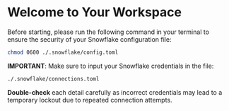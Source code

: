 # Welcome to Your Workspace

Before starting, please run the following command in your terminal to ensure the security of your Snowflake configuration file:

```sh
chmod 0600 ./.snowflake/config.toml
```

**IMPORTANT**: 
Make sure to input your Snowflake credentials in the file:  

```sh
./.snowflake/connections.toml  
```

**Double-check** each detail carefully as incorrect credentials may lead to a temporary lockout due to repeated connection attempts.
